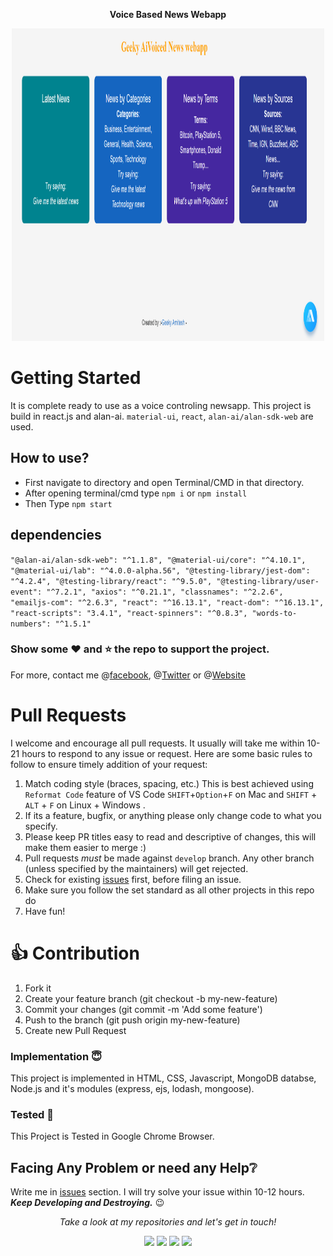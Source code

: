 
<p align="center">
  <b>Voice Based News Webapp</B>
</p>

<p align="center">
  <img src="https://github.com/geekyamitesh/voiceAi-based-webapp/blob/main/images/aipic.PNG" height=500 width=500>
</p>

# Getting Started
It is complete ready to use as a voice controling newsapp. This project is build in react.js and alan-ai.
`material-ui`, `react`, `alan-ai/alan-sdk-web` are used.

## How to use?

- First navigate to directory and open Terminal/CMD in that directory.
- After opening terminal/cmd type `npm i` or `npm install`
- Then Type `npm start`

## dependencies
`
"@alan-ai/alan-sdk-web": "^1.1.8",
    "@material-ui/core": "^4.10.1",
    "@material-ui/lab": "^4.0.0-alpha.56",
    "@testing-library/jest-dom": "^4.2.4",
    "@testing-library/react": "^9.5.0",
    "@testing-library/user-event": "^7.2.1",
    "axios": "^0.21.1",
    "classnames": "^2.2.6",
    "emailjs-com": "^2.6.3",
    "react": "^16.13.1",
    "react-dom": "^16.13.1",
    "react-scripts": "3.4.1",
    "react-spinners": "^0.8.3",
    "words-to-numbers": "^1.5.1"
`

### Show some :heart: and :star: the repo to support the project. 
For more, contact me @[facebook](https://www.facebook.com/geekyamitesh), @[Twitter](https://www.twitter.com/geekyamitesh) or @[Website](https://geekyamitesh.tech) 



# Pull Requests

I welcome and encourage all pull requests. It usually will take me within 10-21 hours to respond to any issue or request. Here are some basic rules to follow to ensure timely addition of your request:

1.  Match coding style (braces, spacing, etc.) This is best achieved using `Reformat Code` feature of VS Code `SHIFT`+`Option`+`F` on Mac and `SHIFT` + `ALT` + `F` on Linux + Windows .
2.  If its a feature, bugfix, or anything please only change code to what you specify.
3.  Please keep PR titles easy to read and descriptive of changes, this will make them easier to merge :)
4.  Pull requests _must_ be made against `develop` branch. Any other branch (unless specified by the maintainers) will get rejected.
5.  Check for existing [issues](https://github.com/geekyamitesh/voiceAi-based-webapp/issues) first, before filing an issue.
6.  Make sure you follow the set standard as all other projects in this repo do
7.  Have fun!

# 👍 Contribution
1. Fork it
2. Create your feature branch (git checkout -b my-new-feature)
3. Commit your changes (git commit -m 'Add some feature')
4. Push to the branch (git push origin my-new-feature)
5. Create new Pull Request



### Implementation :innocent:

This project is implemented in HTML, CSS, Javascript, MongoDB databse, Node.js and it's modules (express, ejs, lodash, mongoose).

### Tested :clap:

This Project is Tested in Google Chrome Browser.


## Facing Any Problem or need any Help:grey_question:
Write me in [issues](https://github.com/geekyamitesh/voiceAi-based-webapp/issues) section. I will try solve your issue within 10-12 hours.
</br>***Keep Developing and Destroying.*** :wink:

<p align="center">
  <i>Take a look at my repositories and let's get in touch!</i>

<p align="center">
<a href= "https://github.com/geekyamitesh"><img src="https://img.icons8.com/material-outlined/27/000000/ball-point-pen.png"/></a>
<a href= "https://www.linkedin.com/in/geekyamitesh/"><img src="https://img.icons8.com/material-outlined/30/000000/linkedin.png"/></a>
<a href= "https://twitter.com/geekyamitesh"><img src="https://img.icons8.com/material-outlined/30/000000/twitter.png"/></a>
<a href= "https://geekyamitesh.github.io/amitesh/"><img src="https://img.icons8.com/material-outlined/27/000000/geography.png"/></a>
</p>

</p>
